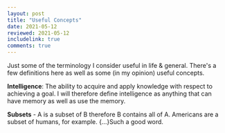 ```yaml
---
layout: post
title: "Useful Concepts"
date: 2021-05-12
reviewed: 2021-05-12
includelink: true 
comments: true
---
```

Just some of the terminology I consider useful in life & general. There's a few definitions here as well as some (in my opinion) useful concepts.

**Intelligence**: The ability to acquire and apply knowledge with respect to achieving a goal. I will therefore define intelligence as anything that can have memory as well as use the memory. 


**Subsets** - A is a subset of B therefore B contains all of A. Americans are a subset of humans, for example. {...}Such a good word.

